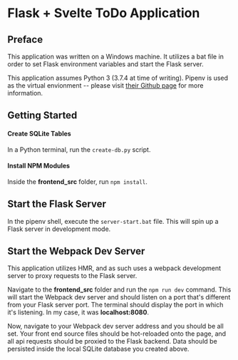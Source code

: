 # Flask + Svelte ToDo Application

## Preface

This application was written on a Windows machine. It utilizes a bat file in order to set Flask environment variables and start the Flask server.

This application assumes Python 3 (3.7.4 at time of writing). Pipenv is used as the virtual envionment -- please visit [their Github page](https://github.com/pypa/pipenv#pipenv-python-development-workflow-for-humans) for more information.


## Getting Started

#### Create SQLite Tables

In a Python terminal, run the `create-db.py` script.

#### Install NPM Modules

Inside the **frontend_src** folder, run `npm install`.

## Start the Flask Server

In the pipenv shell, execute the `server-start.bat` file. This will spin up a Flask server in development mode.

## Start the Webpack Dev Server

This application utilizes HMR, and as such uses a webpack development server to proxy requests to the Flask server.

Navigate to the **frontend_src** folder and run the `npm run dev` command. This will start the Webpack dev server and should listen on a port that's different from your Flask server port. The terminal should display the port in which it's listening. In my case, it was **localhost:8080**.

Now, navigate to your Webpack dev server address and you should be all set. Your front end source files should be hot-reloaded onto the page, and all api requests should be proxied to the Flask backend. Data should be persisted inside the local SQLite database you created above.
